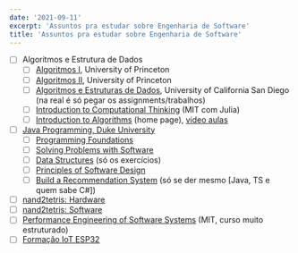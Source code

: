 ```yaml
---
date: '2021-09-11'
excerpt: 'Assuntos pra estudar sobre Engenharia de Software'
title: 'Assuntos pra estudar sobre Engenharia de Software'
---
```


- [ ]  Algoritmos e Estrutura de Dados
    - [ ]  [Algoritmos I](https://www.coursera.org/learn/algorithms-part1), University of Princeton
    - [ ]  [Algoritmos II](https://www.coursera.org/learn/algorithms-part2), University of Princeton
    - [ ]  [Algoritmos e Estruturas de Dados](https://www.coursera.org/specializations/data-structures-algorithms), University of California San Diego (na real é só pegar os assignments/trabalhos)
    - [ ]  [Introduction to Computational Thinking](https://computationalthinking.mit.edu/Fall20/) (MIT com Julia)
    - [ ]  [Introduction to Algorithms](https://ocw.mit.edu/courses/electrical-engineering-and-computer-science/6-006-introduction-to-algorithms-fall-2011/) (home page), [video aulas](https://www.youtube.com/watch?v=HtSuA80QTyo&list=PLUl4u3cNGP61Oq3tWYp6V_F-5jb5L2iHb&index=1)
- [ ]  [Java Programming, Duke University](https://www.coursera.org/specializations/java-programming)
    - [ ]  [Programming Foundations](https://www.coursera.org/learn/duke-programming-web?specialization=java-programming)
    - [ ]  [Solving Problems with Software](https://www.coursera.org/learn/java-programming?specialization=java-programming)
    - [ ]  [Data Structures](https://www.coursera.org/learn/java-programming?specialization=java-programming) (só os exercícios)
    - [ ]  [Principles of Software Design](https://www.coursera.org/learn/java-programming-design-principles?specialization=java-programming)
    - [ ]  [Build a Recommendation System](https://www.coursera.org/learn/java-programming-recommender) (só se der mesmo [Java, TS e quem sabe C#])
- [ ]  [nand2tetris: Hardware](https://www.coursera.org/learn/build-a-computer)
- [ ]  [nand2tetris: Software](https://www.coursera.org/learn/nand2tetris2)
- [ ]  [Performance Engineering of Software Systems](https://ocw.mit.edu/courses/electrical-engineering-and-computer-science/6-172-performance-engineering-of-software-systems-fall-2018/index.htm) (MIT, curso muito estruturado)
- [ ]  [Formação IoT ESP32](https://www.microgenios.com.br/formacao-iot-esp32/)
